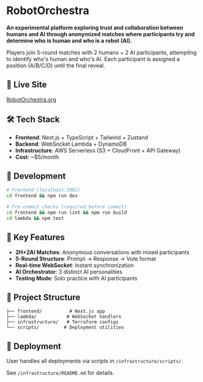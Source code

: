 # RobotOrchestra

**An experimental platform exploring trust and collaboration between humans and AI through anonymized matches where participants try and determine who is human and who is a robot (AI).**

Players join 5-round matches with 2 humans + 2 AI participants, attempting to identify who's human and who's AI. Each participant is assigned a position (A/B/C/D) until the final reveal.

## 🚀 Live Site

[RobotOrchestra.org](https://robotorchestra.org)

## 🛠️ Tech Stack

- **Frontend**: Next.js + TypeScript + Tailwind + Zustand
- **Backend**: WebSocket Lambda + DynamoDB
- **Infrastructure**: AWS Serverless (S3 + CloudFront + API Gateway)
- **Cost**: ~$5/month

## 🏃 Development

```bash
# Frontend (localhost:3001)
cd frontend && npm run dev

# Pre-commit checks (required before commit)
cd frontend && npm run lint && npm run build
cd lambda && npm test
```

## 🔑 Key Features

- **2H+2AI Matches**: Anonymous conversations with mixed participants
- **5-Round Structure**: Prompt → Response → Vote format
- **Real-time WebSocket**: Instant synchronization
- **AI Orchestrator**: 3 distinct AI personalities
- **Testing Mode**: Solo practice with AI participants

## 📁 Project Structure

```
├── frontend/          # Next.js app
├── lambda/           # WebSocket handlers  
├── infrastructure/   # Terraform configs
└── scripts/         # Deployment utilities
```

## 🚀 Deployment

User handles all deployments via scripts in `/infrastructure/scripts/`.

See `/infrastructure/README.md` for details.